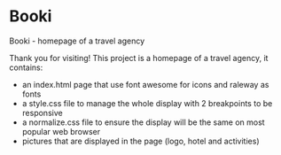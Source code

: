 # Booki
Booki - homepage of a travel agency

 Thank you for visiting!
 This project is a homepage of a travel agency, it contains:
 - an index.html page that use font awesome for icons and raleway as fonts
 - a style.css file to manage the whole display with 2 breakpoints to be responsive
 - a normalize.css file to ensure the display will be the same on most popular web browser
 - pictures that are displayed in the page (logo, hotel and activities)
 
